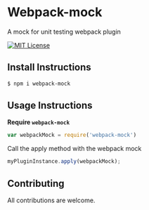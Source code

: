 # Webpack-mock

A mock for unit testing webpack plugin

[![MIT License][license-badge]][LICENSE]

## Install Instructions

```bash
$ npm i webpack-mock
```

## Usage Instructions

**Require `webpack-mock`**
```javascript
var webpackMock = require('webpack-mock')
```

Call the apply method with the webpack mock
```javascript
myPluginInstance.apply(webpackMock);
```

## Contributing

All contributions are welcome.

[license-badge]: https://img.shields.io/apm/l/webpack-mock.svg?style=flat-square
[license]: https://github.com/iGitScor/webpack-mock/blob/master/LICENSE
